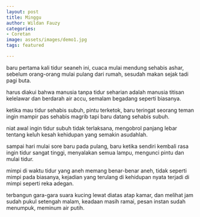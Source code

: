 ```yaml
---
layout: post
title: Minggu
author: Wildan Fauzy
categories:
- Coretan
image: assets/images/demo1.jpg
tags: featured

---
```

baru pertama kali tidur seaneh ini, cuaca mulai mendung sehabis ashar, sebelum orang-orang mulai pulang dari rumah, sesudah makan sejak tadi pagi buta.

harus diakui bahwa manusia tanpa tidur seharian adalah manusia titisan kelelawar dan berdarah air accu, semalam begadang seperti biasanya.

ketika mau tidur sehabis subuh, pintu terketok, baru teringat seorang teman ingin mampir pas sehabis magrib tapi baru datang sehabis subuh.

niat awal ingin tidur subuh tidak terlaksana, mengobrol panjang lebar tentang keluh kesah kehidupan yang semakin asudahlah.

sampai hari mulai sore baru pada pulang, baru ketika sendiri kembali rasa ingin tidur sangat tinggi, menyalakan semua lampu, mengunci pintu dan mulai tidur.

mimpi di waktu tidur yang aneh memang benar-benar aneh, tidak seperti mimpi pada biasanya, kejadian yang terulang di kehidupan nyata terjadi di mimpi seperti reka adegan.

terbangun gara-gara suara kucing lewat diatas atap kamar, dan melihat jam sudah pukul setengah malam, keadaan masih ramai, pesan instan sudah menumpuk, meminum air putih.